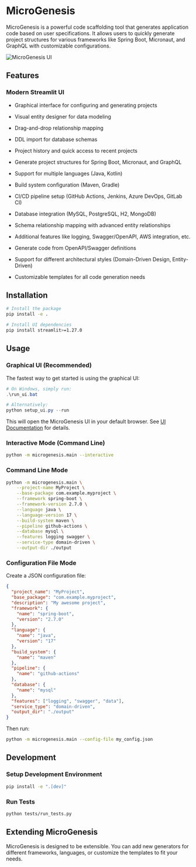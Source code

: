 # MicroGenesis

MicroGenesis is a powerful code scaffolding tool that generates application code based on user specifications. It allows users to quickly generate project structures for various frameworks like Spring Boot, Micronaut, and GraphQL with customizable configurations.

![MicroGenesis UI](https://via.placeholder.com/800x450.png?text=MicroGenesis+UI)

## Features

### Modern Streamlit UI
- Graphical interface for configuring and generating projects
- Visual entity designer for data modeling
- Drag-and-drop relationship mapping
- DDL import for database schemas
- Project history and quick access to recent projects

- Generate project structures for Spring Boot, Micronaut, and GraphQL
- Support for multiple languages (Java, Kotlin)
- Build system configuration (Maven, Gradle)
- CI/CD pipeline setup (GitHub Actions, Jenkins, Azure DevOps, GitLab CI)
- Database integration (MySQL, PostgreSQL, H2, MongoDB)
- Schema relationship mapping with advanced entity relationships
- Additional features like logging, Swagger/OpenAPI, AWS integration, etc.
- Generate code from OpenAPI/Swagger definitions
- Support for different architectural styles (Domain-Driven Design, Entity-Driven)
- Customizable templates for all code generation needs

## Installation

```bash
# Install the package
pip install -e .

# Install UI dependencies
pip install streamlit>=1.27.0
```

## Usage

### Graphical UI (Recommended)

The fastest way to get started is using the graphical UI:

```powershell
# On Windows, simply run:
.\run_ui.bat

# Alternatively:
python setup_ui.py --run
```

This will open the MicroGenesis UI in your default browser. See [UI Documentation](docs/UI_DOCUMENTATION.md) for details.

### Interactive Mode (Command Line)

```bash
python -m microgenesis.main --interactive
```

### Command Line Mode

```bash
python -m microgenesis.main \
    --project-name MyProject \
    --base-package com.example.myproject \
    --framework spring-boot \
    --framework-version 2.7.0 \
    --language java \
    --language-version 17 \
    --build-system maven \
    --pipeline github-actions \
    --database mysql \
    --features logging swagger \
    --service-type domain-driven \
    --output-dir ./output
```

### Configuration File Mode

Create a JSON configuration file:

```json
{
  "project_name": "MyProject",
  "base_package": "com.example.myproject",
  "description": "My awesome project",
  "framework": {
    "name": "spring-boot",
    "version": "2.7.0"
  },
  "language": {
    "name": "java",
    "version": "17"
  },
  "build_system": {
    "name": "maven"
  },
  "pipeline": {
    "name": "github-actions"
  },
  "database": {
    "name": "mysql"
  },
  "features": ["logging", "swagger", "data"],
  "service_type": "domain-driven",
  "output_dir": "./output"
}
```

Then run:

```bash
python -m microgenesis.main --config-file my_config.json
```

## Development

### Setup Development Environment

```bash
pip install -e ".[dev]"
```

### Run Tests

```bash
python tests/run_tests.py
```

## Extending MicroGenesis

MicroGenesis is designed to be extensible. You can add new generators for different frameworks, languages, or customize the templates to fit your needs.